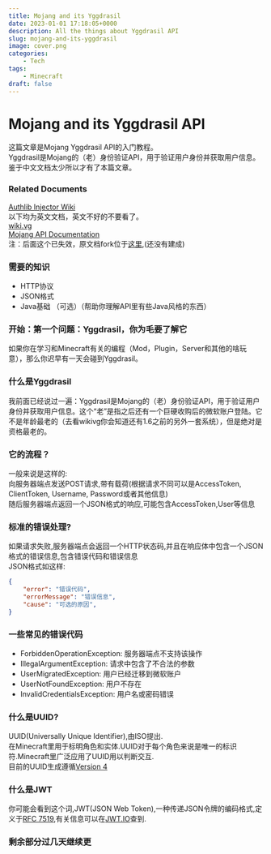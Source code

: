 ```yaml
---
title: Mojang and its Yggdrasil
date: 2023-01-01 17:18:05+0000
description: All the things about Yggdrasil API
slug: mojang-and-its-yggdrasil
image: cover.png
categories:
    - Tech
tags:
    - Minecraft
draft: false
---
```


# Mojang and its Yggdrasil API

这篇文章是Mojang Yggdrasil API的入门教程。  
Yggdrasil是Mojang的（老）身份验证API，用于验证用户身份并获取用户信息。  
鉴于中文文档太少所以才有了本篇文章。

### Related Documents
[Authlib Injector Wiki](https://github.com/yushijinhun/authlib-injector/wiki)  
以下均为英文文档，英文不好的不要看了。  
[wiki.vg](https://wiki.vg/Authentication)  
[Mojang API Documentation](https://mojang-api-docs.netlify.app/)   
注：后面这个已失效，原文档fork位于[这里](yggdrasil-docs.netlify.app/),(还没有建成)

### 需要的知识
- HTTP协议
- JSON格式
- Java基础 （可选）（帮助你理解API里有些Java风格的东西）

### 开始：第一个问题：Yggdrasil，你为毛要了解它
如果你在学习和Minecraft有关的编程（Mod，Plugin，Server和其他的啥玩意），那么你迟早有一天会碰到Yggdrasil。

### 什么是Yggdrasil
我前面已经说过一遍：Yggdrasil是Mojang的（老）身份验证API，用于验证用户身份并获取用户信息。这个“老”是指之后还有一个巨硬收购后的微软账户登陆。它不是年龄最老的（去看wikivg你会知道还有1.6之前的另外一套系统），但是绝对是资格最老的。

### 它的流程？
一般来说是这样的:  
向服务器端点发送POST请求,带有载荷(根据请求不同可以是AccessToken, ClientToken, Username, Password或者其他信息)  
随后服务器端点返回一个JSON格式的响应,可能包含AccessToken,User等信息

### 标准的错误处理?
如果请求失败,服务器端点会返回一个HTTP状态码,并且在响应体中包含一个JSON格式的错误信息,包含错误代码和错误信息  
JSON格式如这样:
```json
{
    "error": "错误代码",
    "errorMessage": "错误信息",
    "cause": "可选的原因",
}
```

### 一些常见的错误代码
- ForbiddenOperationException: 服务器端点不支持该操作  
- IllegalArgumentException: 请求中包含了不合法的参数  
- UserMigratedException: 用户已经迁移到微软账户  
- UserNotFoundException: 用户不存在  
- InvalidCredentialsException: 用户名或密码错误  

### 什么是UUID?
UUID(Universally Unique Identifier),由ISO提出.  
在Minecraft里用于标明角色和实体.UUID对于每个角色来说是唯一的标识符.Minecraft里广泛应用了UUID用以判断交互.  
目前的UUID生成遵循[Version 4](https://en.wikipedia.org/wiki/Universally_unique_identifier#Version_4_(random))

### 什么是JWT
你可能会看到这个词,JWT(JSON Web Token),一种传递JSON令牌的编码格式,定义于[RFC 7519](https://tools.ietf.org/html/rfc7519),有关信息可以在[JWT.IO](https://jwt.io)查到.

### 剩余部分过几天继续更